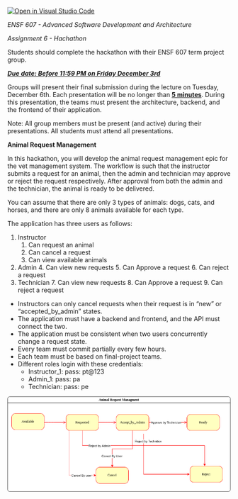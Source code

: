 [![Open in Visual Studio Code](https://classroom.github.com/assets/open-in-vscode-f059dc9a6f8d3a56e377f745f24479a46679e63a5d9fe6f495e02850cd0d8118.svg)](https://classroom.github.com/online_ide?assignment_repo_id=6508188&assignment_repo_type=AssignmentRepo)


*ENSF 607 - Advanced Software Development and Architecture*

*Assignment 6 - Hachathon*

Students should complete the hackathon with their ENSF 607 term project group.

**_<span style="text-decoration:underline;">Due date: Before 11:59 PM on Friday December 3rd </span>_**

Groups will present their final submission during the lecture on Tuesday, December 6th. Each presentation will be no longer than **<span style="text-decoration:underline;">5 minutes</span>**. During this presentation, the teams must present the architecture, backend, and the frontend of their application. 

Note: All group members must be present (and active) during their presentations. All students must attend all presentations. 

**Animal Request Management**

In this hackathon, you will develop the animal request management epic for the vet management system. The workflow is such that the instructor submits a request for an animal, then the admin and technician may approve or reject the request respectively. After approval from both the admin and the technician, the animal is ready to be delivered. 

You can assume that there are only 3 types of animals: dogs, cats, and horses, and there are only 8 animals available for each type. 

The application has three users as follows:



1. Instructor
    1. Can request an animal 
    2. Can cancel a request
    3. Can view available animals
2. Admin
    4. Can view new requests
    5. Can Approve a request
    6. Can reject a request
3. Technician
    7. Can view new requests
    8. Can Approve a request
    9. Can reject a request
* Instructors can only cancel requests when their request is in “new” or “accepted_by_admin” states.
* The application must have a backend and frontend, and the API must connect the two.
* The application must be consistent when two users concurrently change a request state.
* Every team must commit partially every few hours.
* Each team must be based on final-project teams.
* Different roles login with these credentials:
    * Instructor_1: pass: pt@123
    * Admin_1: pass: pa
    * Technician: pass: pe




![alt_text](Hackaton.drawio.png "State Diagram")

